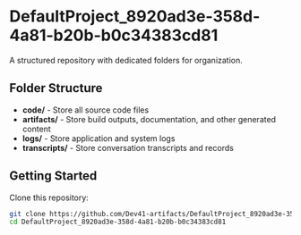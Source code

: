 # DefaultProject_8920ad3e-358d-4a81-b20b-b0c34383cd81
A structured repository with dedicated folders for organization.

## Folder Structure

- **code/** - Store all source code files
- **artifacts/** - Store build outputs, documentation, and other generated content
- **logs/** - Store application and system logs
- **transcripts/** - Store conversation transcripts and records

## Getting Started

Clone this repository:
```bash
git clone https://github.com/Dev41-artifacts/DefaultProject_8920ad3e-358d-4a81-b20b-b0c34383cd81
cd DefaultProject_8920ad3e-358d-4a81-b20b-b0c34383cd81
```
